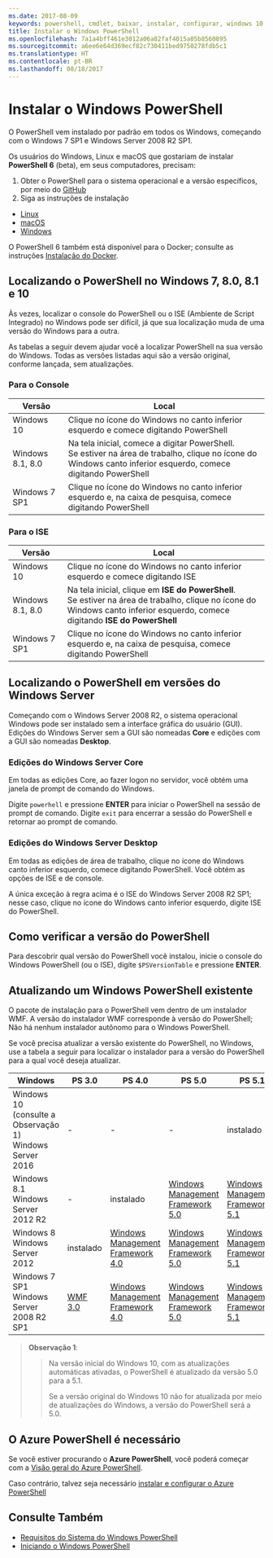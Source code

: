 ```yaml
---
ms.date: 2017-08-09
keywords: powershell, cmdlet, baixar, instalar, configurar, windows 10, windows 8.1, windows 8.0, windows 7
title: Instalar o Windows PowerShell
ms.openlocfilehash: 7a1a4bff461e3012a06a82faf4015a05b8560895
ms.sourcegitcommit: a6ee6e64d369ecf82c730411bed9750278fdb5c1
ms.translationtype: HT
ms.contentlocale: pt-BR
ms.lasthandoff: 08/18/2017
---
```

# <a name="installing-windows-powershell"></a>Instalar o Windows PowerShell

O PowerShell vem instalado por padrão em todos os Windows, começando com o Windows 7 SP1 e Windows Server 2008 R2 SP1.

Os usuários do Windows, Linux e macOS que gostariam de instalar **PowerShell 6** (beta), em seus computadores, precisam:

1.  Obter o PowerShell para o sistema operacional e a versão específicos, por meio do [GitHub](https://github.com/powershell/powershell#get-powershell)
1.  Siga as instruções de instalação
  - [Linux](https://github.com/PowerShell/PowerShell/blob/master/docs/installation/linux.md)
  - [macOS](https://github.com/PowerShell/PowerShell/blob/master/docs/installation/linux.md#macos-1012)
  - [Windows](https://github.com/PowerShell/PowerShell/blob/master/docs/installation/windows.md#msi)

O PowerShell 6 também está disponível para o Docker; consulte as instruções [Instalação do Docker](https://github.com/PowerShell/PowerShell/tree/master/docker).

## <a name="finding-powershell-in-windows-10-81-80-and-7"></a>Localizando o PowerShell no Windows 7, 8.0, 8.1 e 10

Às vezes, localizar o console do PowerShell ou o ISE (Ambiente de Script Integrado) no Windows pode ser difícil, já que sua localização muda de uma versão do Windows para a outra.

As tabelas a seguir devem ajudar você a localizar PowerShell na sua versão do Windows.
Todas as versões listadas aqui são a versão original, conforme lançada, sem atualizações.

### <a name="for-console"></a>Para o Console

Versão | Local
-- | --
Windows 10 | Clique no ícone do Windows no canto inferior esquerdo e comece digitando PowerShell
Windows 8.1, 8.0 | Na tela inicial, comece a digitar PowerShell.<br/>Se estiver na área de trabalho, clique no ícone do Windows canto inferior esquerdo, comece digitando PowerShell
Windows 7 SP1 | Clique no ícone do Windows no canto inferior esquerdo e, na caixa de pesquisa, comece digitando PowerShell

### <a name="for-ise"></a>Para o ISE

Versão | Local
-- | --
Windows 10 | Clique no ícone do Windows no canto inferior esquerdo e comece digitando ISE
Windows 8.1, 8.0 | Na tela inicial, clique em **ISE do PowerShell**.<br/>Se estiver na área de trabalho, clique no ícone do Windows canto inferior esquerdo, comece digitando **ISE do PowerShell**
Windows 7 SP1 | Clique no ícone do Windows no canto inferior esquerdo e, na caixa de pesquisa, comece digitando PowerShell

## <a name="finding-powershell-in-windows-server-versions"></a>Localizando o PowerShell em versões do Windows Server

Começando com o Windows Server 2008 R2, o sistema operacional Windows pode ser instalado sem a interface gráfica do usuário (GUI).
Edições do Windows Server sem a GUI são nomeadas **Core** e edições com a GUI são nomeadas **Desktop**.

### <a name="windows-server-core-editions"></a>Edições do Windows Server Core

Em todas as edições Core, ao fazer logon no servidor, você obtém uma janela de prompt de comando do Windows.

Digite `powerhell` e pressione **ENTER** para iniciar o PowerShell na sessão de prompt de comando. Digite `exit` para encerrar a sessão do PowerShell e retornar ao prompt de comando.

### <a name="windows-server-desktop-editions"></a>Edições do Windows Server Desktop

Em todas as edições de área de trabalho, clique no ícone do Windows canto inferior esquerdo, comece digitando PowerShell.
Você obtém as opções de ISE e de console.

A única exceção à regra acima é o ISE do Windows Server 2008 R2 SP1; nesse caso, clique no ícone do Windows canto inferior esquerdo, digite ISE do PowerShell.

## <a name="how-to-check-the-version-of-powershell"></a>Como verificar a versão do PowerShell

Para descobrir qual versão do PowerShell você instalou, inicie o console do Windows PowerShell (ou o ISE), digite `$PSVersionTable` e pressione **ENTER**.

## <a name="upgrading-existing-windows-powershell"></a>Atualizando um Windows PowerShell existente

O pacote de instalação para o PowerShell vem dentro de um instalador WMF.
A versão do instalador WMF corresponde à versão do PowerShell; Não há nenhum instalador autônomo para o Windows PowerShell.

Se você precisa atualizar a versão existente do PowerShell, no Windows, use a tabela a seguir para localizar o instalador para a versão do PowerShell para a qual você deseja atualizar.

Windows | PS 3.0 | PS 4.0 | PS 5.0 | PS 5.1 |
--|--|--|--|--|
Windows 10 (consulte a Observação 1)<br/>Windows Server 2016 | - | - | - | instalado
Windows 8.1<br/>Windows Server 2012 R2 | - | instalado | [Windows Management Framework 5.0](https://www.microsoft.com/en-us/download/details.aspx?id=50395) | [Windows Management Framework 5.1](https://www.microsoft.com/en-us/download/details.aspx?id=54616)
Windows 8<br/>Windows Server 2012 | instalado | [Windows Management Framework 4.0](https://www.microsoft.com/en-us/download/details.aspx?id=40855) | [Windows Management Framework 5.0](https://www.microsoft.com/en-us/download/details.aspx?id=50395) | [Windows Management Framework 5.1](https://www.microsoft.com/en-us/download/details.aspx?id=54616)
Windows 7 SP1<br/>Windows Server 2008 R2 SP1 | [WMF 3.0](https://www.microsoft.com/en-us/download/details.aspx?id=34595) | [Windows Management Framework 4.0](https://www.microsoft.com/en-us/download/details.aspx?id=40855) | [Windows Management Framework 5.0](https://www.microsoft.com/en-us/download/details.aspx?id=50395) | [Windows Management Framework 5.1](https://www.microsoft.com/en-us/download/details.aspx?id=54616)

> **Observação 1**:
  >>
  >> Na versão inicial do Windows 10, com as atualizações automáticas ativadas, o PowerShell é atualizado da versão 5.0 para a 5.1.
  >>
  >> Se a versão original do Windows 10 não for atualizada por meio de atualizações do Windows, a versão do PowerShell será a 5.0.

## <a name="need-azure-powershell"></a>O Azure PowerShell é necessário

Se você estiver procurando o **Azure PowerShell**, você poderá começar com a [Visão geral do Azure PowerShell](https://docs.microsoft.com/en-us/powershell/azure).

Caso contrário, talvez seja necessário [instalar e configurar o Azure PowerShell](https://docs.microsoft.com/en-us/powershell/azure/install-azurerm-ps)

## <a name="see-also"></a>Consulte Também

- [Requisitos do Sistema do Windows PowerShell](Windows-PowerShell-System-Requirements.md)
- [Iniciando o Windows PowerShell](Starting-Windows-PowerShell.md)
